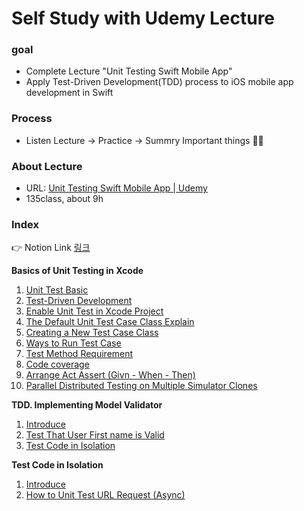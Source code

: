 Self Study with Udemy Lecture
====================

### goal 

 - Complete Lecture "Unit Testing Swift Mobile App"
 - Apply Test-Driven Development(TDD) process to iOS mobile app development in Swift

### Process

- Listen Lecture -> Practice -> Summry Important things :man_student:

### About Lecture 

- URL:   [Unit Testing Swift Mobile App | Udemy](https://www.udemy.com/course/unit-testing-ios-mobile-app/) 
- 135class, about 9h

### Index

:point_right: Notion Link [링크](https://www.notion.so/Unit-Test-9d210f2d29ce4947808d53ca02c3c6c3)

**Basics of Unit Testing in Xcode**

1. [Unit Test Basic](https://github.com/tootoomaa/MyStudyRoom/tree/master/UnitTest/note/1_UnitTestBasic.md)
2. [Test-Driven Development](https://www.notion.so/Test-Driven-Development-02475f6cf3aa49d385bcd28da66414c3)
3. [Enable Unit Test in Xcode Project](https://www.notion.so/Enable-Unit-Test-in-Xcode-Project-7aa8d641af3f45daab59ab5c0cf85940)
4. [The Default Unit Test Case Class Explain](https://www.notion.so/The-Default-Unit-Test-Case-Class-Explain-b61f4a4b4c5c48a89320d8aa9613737e)
5. [Creating a New Test Case Class](https://www.notion.so/Creating-a-New-Test-Case-Class-249590389a884cbcb271b4e63c49ea54)
6. [Ways to Run Test Case](https://www.notion.so/Ways-to-Run-Test-Case-6ddada8b9a0d442184b676f00b334503)
7. [Test Method Requirement](https://www.notion.so/Test-Method-Requirement-87035708c7954aefaf04c0c92d8b9577)
8. [Code coverage](https://www.notion.so/Code-coverage-c9a46d32b14e43868978f68f34317be2)
9. [Arrange Act Assert (Givn - When - Then)](https://www.notion.so/Arrange-Act-Assert-cb486be6532a4b2ea7e1b7203137ba9d)
10. [Parallel Distributed Testing on Multiple Simulator Clones](https://www.notion.so/Parallel-Distributed-Testing-on-Multiple-Simulator-Clones-b61c3d2a4e64431797b8b3ffe8996f39)

**TDD. Implementing Model Validator**

1. [Introduce](https://www.notion.so/Introduction-6ffb490e744a4240b21b0021d3c2f69b)
2. [Test That User First name is Valid](https://www.notion.so/Test-That-User-First-name-is-Valid-bd15186da0ca45ffb6df63ecf381a865)
3. [Test Code in Isolation](https://www.notion.so/Test-Code-in-Isolation-faeb0378133e477aa2ba4134b254ee8b)

**Test Code in Isolation**

1. [Introduce](https://www.notion.so/Introduce-a067ae586d0041bf8e6aa401f35769b3)
2. [How to Unit Test URL Request (Async)](https://www.notion.so/How-to-Unit-Test-URL-Request-fd2fef2454fd4d888b991f40e0354810)

